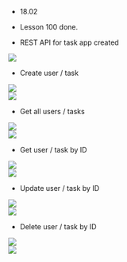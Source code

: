 - 18.02

- Lesson 100 done.

- REST API for task app created

![](https://github.com/swifty94/nodejs-course/blob/master/task-manager-app/examples/resources.png)

- Create user / task

![](https://github.com/swifty94/nodejs-course/blob/master/task-manager-app/examples/create_user.png)
<br>
![](https://github.com/swifty94/nodejs-course/blob/master/task-manager-app/examples/create_task.png)

- Get all users / tasks

![](https://github.com/swifty94/nodejs-course/blob/master/task-manager-app/examples/get_users.png)
<br>
![](https://github.com/swifty94/nodejs-course/blob/master/task-manager-app/examples/get_tasks.png)

- Get user / task by ID

![](https://github.com/swifty94/nodejs-course/blob/master/task-manager-app/examples/get_user.png)
<br>
![](https://github.com/swifty94/nodejs-course/blob/master/task-manager-app/examples/get_task.png)

- Update user / task by ID

![](https://github.com/swifty94/nodejs-course/blob/master/task-manager-app/examples/update_user.png)
<br>
![](https://github.com/swifty94/nodejs-course/blob/master/task-manager-app/examples/update_task.png)

- Delete user / task by ID

![](https://github.com/swifty94/nodejs-course/blob/master/task-manager-app/examples/delete_user.png)
<br>
![](https://github.com/swifty94/nodejs-course/blob/master/task-manager-app/examples/delete_task.png)